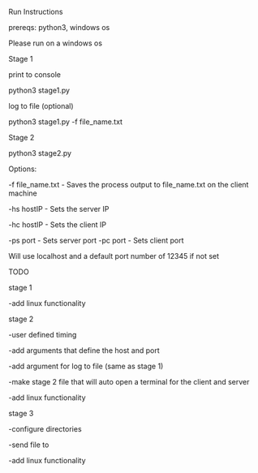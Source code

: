 Run Instructions

prereqs: python3, windows os

Please run on a windows os

Stage 1

print to console

python3 stage1.py

log to file (optional)

python3 stage1.py -f file_name.txt

Stage 2



python3 stage2.py 

Options:

-f file_name.txt - Saves the process output to file_name.txt on the client machine

-hs hostIP - Sets the server IP 

-hc hostIP - Sets the client IP 

-ps port - Sets server port
-pc port - Sets client port

Will use localhost and a default port number of 12345 if not set

TODO

stage 1

-add linux functionality

stage 2

-user defined timing

-add arguments that define the host and port

-add argument for log to file (same as stage 1)

-make stage 2 file that will auto open a terminal for the client and server

-add linux functionality

stage 3

-configure directories

-send file to

-add linux functionality